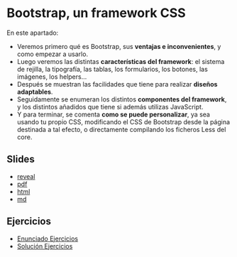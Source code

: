 # Bootstrap, un framework CSS

En este apartado:

- Veremos primero qué es Bootstrap, sus **ventajas e inconvenientes**, y como empezar a usarlo.
- Luego veremos las distintas **características del framework**: el sistema de rejilla, la tipografía, las tablas, los formularios, los botones, las imágenes, los helpers...
- Después se muestran las facilidades que tiene para realizar **diseños adaptables**.
- Seguidamente se enumeran los distintos **componentes del framework**, y los distintos añadidos que tiene si además utilizas JavaScript.
- Y para terminar, se comenta **como se puede personalizar**, ya sea usando tu propio CSS, modificando el CSS de Bootstrap desde la página destinada a tal efecto, o directamente compilando los ficheros Less del core.

## Slides

- [reveal](http://asanzdiego.github.io/curso-interfaces-web-2017/05-bootstrap-3.0/slides/export/01-bootstrap-reveal-slides.html)
- [pdf](http://asanzdiego.github.io/curso-interfaces-web-2017/05-bootstrap-3.0/slides/export/01-bootstrap-reveal-slides-alternative.pdf)
- [html](http://asanzdiego.github.io/curso-interfaces-web-2017/05-bootstrap-3.0/slides/export/01-bootstrap-book.html)
- [md](http://asanzdiego.github.io/curso-interfaces-web-2017/05-bootstrap-3.0/slides/md/01-bootstrap.md)

## Ejercicios

- [Enunciado Ejercicios](http://asanzdiego.github.io/curso-interfaces-web-2017/05-bootstrap-3.0/src/ejercicios/ejercicios)
- [Solución Ejercicios](http://asanzdiego.github.io/curso-interfaces-web-2017/05-bootstrap-3.0/src/ejercicios/ejercicios-solucion)